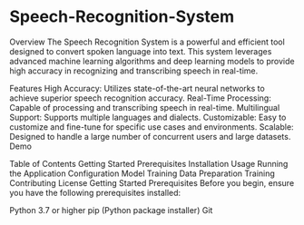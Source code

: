 # Speech-Recognition-System
Overview
The Speech Recognition System is a powerful and efficient tool designed to convert spoken language into text. This system leverages advanced machine learning algorithms and deep learning models to provide high accuracy in recognizing and transcribing speech in real-time.

Features
High Accuracy: Utilizes state-of-the-art neural networks to achieve superior speech recognition accuracy.
Real-Time Processing: Capable of processing and transcribing speech in real-time.
Multilingual Support: Supports multiple languages and dialects.
Customizable: Easy to customize and fine-tune for specific use cases and environments.
Scalable: Designed to handle a large number of concurrent users and large datasets.
Demo

Table of Contents
Getting Started
Prerequisites
Installation
Usage
Running the Application
Configuration
Model Training
Data Preparation
Training
Contributing
License
Getting Started
Prerequisites
Before you begin, ensure you have the following prerequisites installed:

Python 3.7 or higher
pip (Python package installer)
Git
